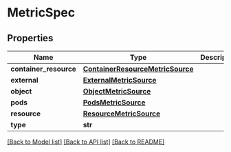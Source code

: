 # MetricSpec

## Properties
Name | Type | Description | Notes
------------ | ------------- | ------------- | -------------
**container_resource** | [**ContainerResourceMetricSource**](ContainerResourceMetricSource.md) |  | [optional] 
**external** | [**ExternalMetricSource**](ExternalMetricSource.md) |  | [optional] 
**object** | [**ObjectMetricSource**](ObjectMetricSource.md) |  | [optional] 
**pods** | [**PodsMetricSource**](PodsMetricSource.md) |  | [optional] 
**resource** | [**ResourceMetricSource**](ResourceMetricSource.md) |  | [optional] 
**type** | **str** |  | [optional] 

[[Back to Model list]](../README.md#documentation-for-models) [[Back to API list]](../README.md#documentation-for-api-endpoints) [[Back to README]](../README.md)

